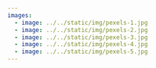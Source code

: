 ```yaml
---
images:
  - image: ../../static/img/pexels-1.jpg
  - image: ../../static/img/pexels-2.jpg
  - image: ../../static/img/pexels-3.jpg
  - image: ../../static/img/pexels-4.jpg
  - image: ../../static/img/pexels-5.jpg
---
```

